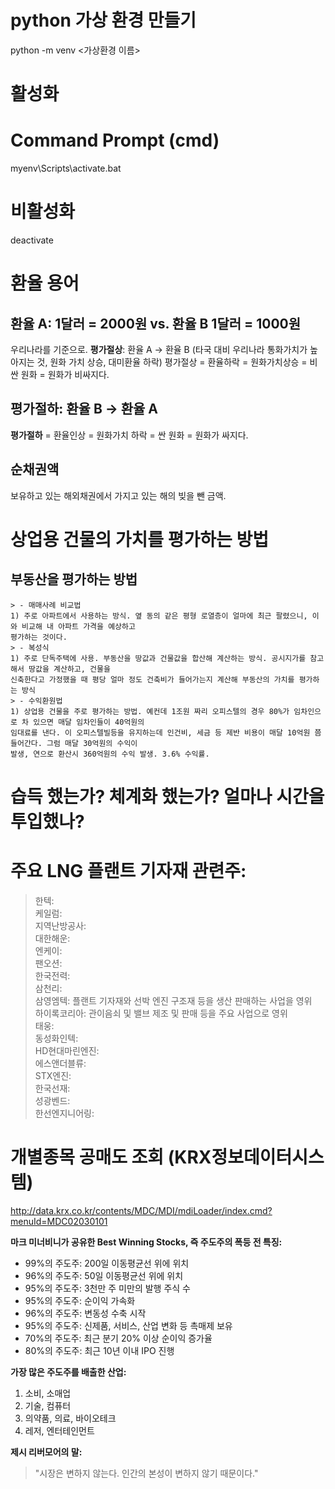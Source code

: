 # python 가상 환경 만들기
python -m venv <가상환경 이름>
# 활성화
# Command Prompt (cmd)
myenv\Scripts\activate.bat
# 비활성화
deactivate

# 환율 용어
## 환율 A: 1달러 = 2000원 vs. 환율 B 1달러 = 1000원
우리나라를 기준으로.
**평가절상**: 환율 A -> 환율 B (타국 대비 우리나라 통화가치가 높아지는 것, 원화 가치 상승, 대미환율 하락)
평가절상 = 환율하락 = 원화가치상승 = 비싼 원화 = 원화가 비싸지다.

## 평가절하: 환율 B -> 환율 A
**평가절하** = 환율인상 = 원화가치 하락 = 싼 원화 = 원화가 싸지다.

## 순채권액
보유하고 있는 해외채권에서 가지고 있는 해의 빚을 뺀 금액. 

# 상업용 건물의 가치를 평가하는 방법
## 부동산을 평가하는 방법
    > - 매매사례 비교법
    1) 주로 아파트에서 사용하는 방식. 옆 동의 같은 평형 로열층이 얼마에 최근 팔렸으니, 이와 비교해 내 아파트 가격을 예상하고
    평가하는 것이다.
    > - 복성식
    1) 주로 단독주택에 사용. 부동산을 땅값과 건물값을 합산해 계산하는 방식. 공시지가를 참고해서 땅값을 계산하고, 건물을
    신축한다고 가정했을 때 평당 얼마 정도 건축비가 들어가는지 계산해 부동산의 가치를 평가하는 방식
    > - 수익환원법
    1) 상업용 건물을 주로 평가하는 방법. 예컨데 1조원 짜리 오피스텔의 경우 80%가 임차인으로 차 있으면 매달 임차인들이 40억원의
    임대료를 낸다. 이 오피스텔빌등을 유지하는데 인건비, 세금 등 제반 비용이 매달 10억원 쯤 들어간다. 그럼 매달 30억원의 수익이
    발생, 연으로 환산시 360억원의 수익 발생. 3.6% 수익률.  

# 습득 했는가? 체계화 했는가? 얼마나 시간을 투입했나?


# 주요 LNG 플랜트 기자재 관련주:
> 한텍:  
> 케일럼:  
> 지역난방공사:  
> 대한해운:  
> 엔케이:  
> 팬오션:  
> 한국전력:  
> 삼천리:  
> 삼영엠텍: 플랜트 기자재와 선박 엔진 구조재 등을 생산 판매하는 사업을 영위  
> 하이록코리아: 관이음쇠 및 밸브 제조 및 판매 등을 주요 사업으로 영위  
> 태웅:  
> 동성화인텍:  
> HD현대마린엔진:  
> 에스앤더블류:  
> STX엔진:  
> 한국선재:  
> 성광벤드:  
> 한선엔지니어링:  

# 개별종목 공매도 조회 (KRX정보데이터시스템)
http://data.krx.co.kr/contents/MDC/MDI/mdiLoader/index.cmd?menuId=MDC02030101



**마크 미너비니가 공유한 Best Winning Stocks, 즉 주도주의 폭등 전 특징:**

* 99%의 주도주: 200일 이동평균선 위에 위치
* 96%의 주도주: 50일 이동평균선 위에 위치
* 95%의 주도주: 3천만 주 미만의 발행 주식 수
* 95%의 주도주: 순이익 가속화
* 96%의 주도주: 변동성 수축 시작
* 95%의 주도주: 신제품, 서비스, 산업 변화 등 촉매제 보유
* 70%의 주도주: 최근 분기 20% 이상 순이익 증가율
* 80%의 주도주: 최근 10년 이내 IPO 진행

**가장 많은 주도주를 배출한 산업:**

1.  소비, 소매업
2.  기술, 컴퓨터
3.  의약품, 의료, 바이오테크
4.  레저, 엔터테인먼트

**제시 리버모어의 말:**

>   "시장은 변하지 않는다. 인간의 본성이 변하지 않기 때문이다."